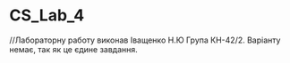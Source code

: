 # CS_Lab_4
//Лабораторну работу виконав Іващенко Н.Ю Група КН-42/2. Варіанту немає, так як це єдине завдання.
